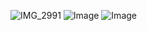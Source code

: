 ![IMG_2991](https://github.com/user-attachments/assets/b0877e70-9827-4e7e-bb07-59af458c4c8a)
![Image](https://github.com/user-attachments/assets/d80b5f86-ef77-401e-b486-2be73f006285)
![Image](https://github.com/user-attachments/assets/5f66334a-0d16-4963-9f07-252dda9abc57)
